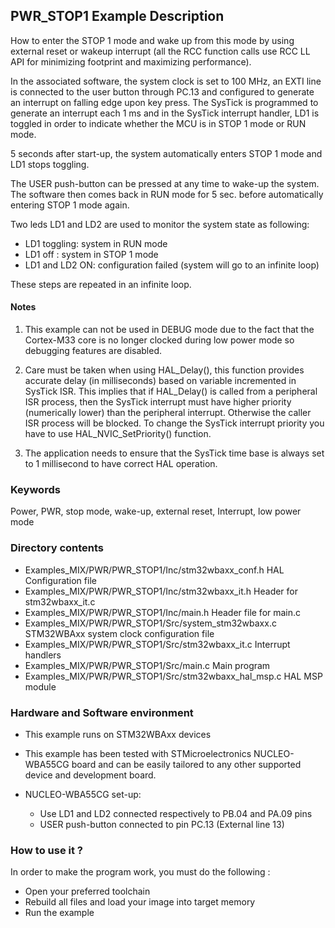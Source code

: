 ## <b>PWR_STOP1 Example Description</b>

 How to enter the STOP 1 mode and wake up from this mode by using external 
reset or wakeup interrupt (all the RCC function calls use RCC LL API 
for minimizing footprint and maximizing performance).

In the associated software, the system clock is set to 100 MHz, an EXTI line
is connected to the user button through PC.13 and configured to generate an 
interrupt on falling edge upon key press.
The SysTick is programmed to generate an interrupt each 1 ms and in the SysTick 
interrupt handler, LD1 is toggled in order to indicate whether the MCU is in STOP 1 mode 
or RUN mode.

5 seconds after start-up, the system automatically enters STOP 1 mode and 
LD1 stops toggling.

The USER push-button can be pressed at any time to wake-up the system. 
The software then comes back in RUN mode for 5 sec. before automatically entering STOP 1 mode again. 

Two leds LD1 and LD2 are used to monitor the system state as following:

 - LD1 toggling: system in RUN mode
 - LD1 off : system in STOP 1 mode
 - LD1 and LD2 ON: configuration failed (system will go to an infinite loop)

These steps are repeated in an infinite loop.

#### <b>Notes</b>

 1. This example can not be used in DEBUG mode due to the fact 
    that the Cortex-M33 core is no longer clocked during low power mode 
    so debugging features are disabled.

 2. Care must be taken when using HAL_Delay(), this function provides accurate delay (in milliseconds)
    based on variable incremented in SysTick ISR. This implies that if HAL_Delay() is called from
    a peripheral ISR process, then the SysTick interrupt must have higher priority (numerically lower)
    than the peripheral interrupt. Otherwise the caller ISR process will be blocked.
    To change the SysTick interrupt priority you have to use HAL_NVIC_SetPriority() function.
      
 3. The application needs to ensure that the SysTick time base is always set to 1 millisecond
    to have correct HAL operation.
  
### <b>Keywords</b>

Power, PWR, stop mode, wake-up, external reset, Interrupt, low power mode    

### <b>Directory contents</b>

  - Examples_MIX/PWR/PWR_STOP1/Inc/stm32wbaxx_conf.h        HAL Configuration file
  - Examples_MIX/PWR/PWR_STOP1/Inc/stm32wbaxx_it.h          Header for stm32wbaxx_it.c
  - Examples_MIX/PWR/PWR_STOP1/Inc/main.h                   Header file for main.c
  - Examples_MIX/PWR/PWR_STOP1/Src/system_stm32wbaxx.c      STM32WBAxx system clock configuration file
  - Examples_MIX/PWR/PWR_STOP1/Src/stm32wbaxx_it.c          Interrupt handlers
  - Examples_MIX/PWR/PWR_STOP1/Src/main.c                   Main program
  - Examples_MIX/PWR/PWR_STOP1/Src/stm32wbaxx_hal_msp.c     HAL MSP module

### <b>Hardware and Software environment</b> 

  - This example runs on STM32WBAxx devices
    
  - This example has been tested with STMicroelectronics NUCLEO-WBA55CG
    board and can be easily tailored to any other supported device 
    and development board.

  - NUCLEO-WBA55CG set-up:
    - Use LD1 and LD2 connected respectively to PB.04 and PA.09 pins
    - USER push-button connected to pin PC.13 (External line 13)
    
### <b>How to use it ?</b> 

In order to make the program work, you must do the following :

 - Open your preferred toolchain 
 - Rebuild all files and load your image into target memory
 - Run the example

